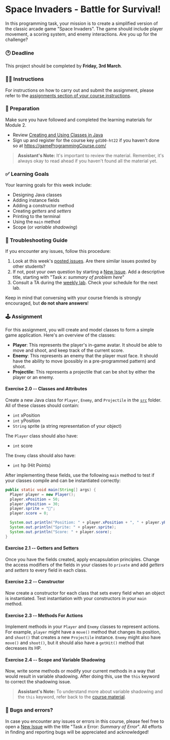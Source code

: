 # Space Invaders - Battle for Survival!

In this programming task, your mission is to create a simplified version of the classic arcade game "Space Invaders". The game should include player movement, a scoring system, and enemy interactions. Are you up for the challenge?

### 🕐 Deadline
This project should be completed by **Friday, 3rd March**.

### 👩‍🏫 Instructions
For instructions on how to carry out and submit the assignment, please refer to the [assignments section of your course instructions](https://gameProgrammingCourse/course_instructions#assignments).

### 📝 Preparation
Make sure you have followed and completed the learning materials for Module 2.

- Review [Creating and Using Classes in Java](https://gameProgrammingCourse.com/module/creating-using-classes)
- Sign up and register for the course key `gd100-ht22` if you haven't done so at https://gameProgrammingCourse.com/

> **Assistant's Note:** It's important to review the material. Remember, it's always okay to read ahead if you haven't found all the material yet.

### ✅ Learning Goals

Your learning goals for this week include:
* Designing Java classes
* Adding instance fields
* Adding a constructor method
* Creating *getters* and *setters*
* Printing to the terminal
* Using the `main` method
* Scope (or *variable shadowing*)

### 🚨 Troubleshooting Guide
If you encounter any issues, follow this procedure:

1. Look at this week's [posted issues](https://gameProgrammingCourse.com/issues). Are there similar issues posted by other students?
2. If not, post your own question by starting a [New Issue](https://gameProgrammingCourse.com/issues/new). Add a descriptive title, starting with "Task *x*: *summary of problem here*"
3. Consult a TA during the [weekly lab](https://gameProgrammingCourse.com/Queue/COURSE). Check your schedule for the next lab.

Keep in mind that conversing with your course friends is strongly encouraged, but **do not share answers**!

### 🕹 Assignment

For this assignment, you will create and model classes to form a simple game application. Here's an overview of the classes:

- **Player**: This represents the player's in-game avatar. It should be able to move and shoot, and keep track of the current score.
- **Enemy**: This represents an enemy that the player must face. It should have the ability to move (possibly in a pre-programmed pattern) and shoot.
- **Projectile**: This represents a projectile that can be shot by either the player or an enemy.

#### Exercise 2.0 -- Classes and Attributes
Create a new Java class for `Player`, `Enemy`, and `Projectile` in the [`src`](src) folder. All of these classes should contain:

- `int` xPosition
- `int` yPosition
- `String` sprite (a string representation of your object)

The `Player` class should also have:

- `int` score

The `Enemy` class should also have:

- `int` hp (Hit Points)

After implementing these fields, use the following `main` method to test if your classes compile and can be instantiated correctly:

```java
public static void main(String[] args) {
  Player player = new Player();
  player.xPosition = 50;
  player.yPosition = 30;
  player.sprite = "🚀";
  player.score = 0;

  System.out.println("Position: " + player.xPosition + ", " + player.yPosition);
  System.out.println("Sprite: " + player.sprite);
  System.out.println("Score: " + player.score);
}
```

#### Exercise 2.1 -- Getters and Setters
Once you have the fields created, apply encapsulation principles. Change the access modifiers of the fields in your classes to `private` and add *getters* and *setters* to every field in each class.

#### Exercise 2.2 -- Constructor
Now create a constructor for each class that sets every field when an object is instantiated. Test instantiation with your constructors in your `main` method.

#### Exercise 2.3 -- Methods For Actions
Implement methods in your `Player` and `Enemy` classes to represent actions. For example, `player` might have a `move()` method that changes its position, and `shoot()` that creates a new `Projectile` instance. `Enemy` might also have `move()` and `shoot()`, but it should also have a `getHit()` method that decreases its HP.

#### Exercise 2.4 -- Scope and Variable Shadowing
Now, write some methods or modify your current methods in a way that would result in variable shadowing. After doing this, use the `this` keyword to correct the shadowing issue.

> **Assistant's Note:** To understand more about variable shadowing and the `this` keyword, refer back to the [course material](https://gameProgrammingCourse.com/module/shadowing-this).

### 🐞 Bugs and errors?
In case you encounter any issues or errors in this course, please feel free to open a [New Issue](https://gameProgrammingCourse/issues/new) with the title "Task *x* Error: *Summary of Error*". All efforts in finding and reporting bugs will be appreciated and acknowledged!
